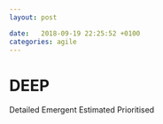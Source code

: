 ```yaml
---
layout: post

date:   2018-09-19 22:25:52 +0100
categories: agile
---
```

DEEP
====

Detailed Emergent Estimated Prioritised
